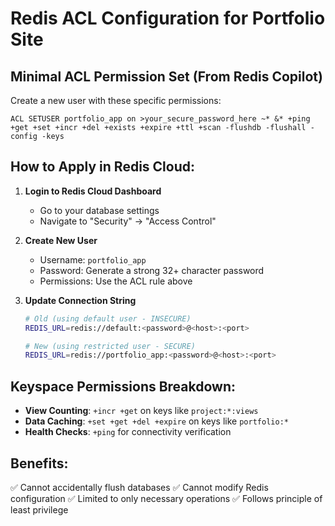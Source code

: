 # Redis ACL Configuration for Portfolio Site

## Minimal ACL Permission Set (From Redis Copilot)

Create a new user with these specific permissions:

```redis
ACL SETUSER portfolio_app on >your_secure_password_here ~* &* +ping +get +set +incr +del +exists +expire +ttl +scan -flushdb -flushall -config -keys
```

## How to Apply in Redis Cloud:

1. **Login to Redis Cloud Dashboard**
   - Go to your database settings
   - Navigate to "Security" → "Access Control"

2. **Create New User**
   - Username: `portfolio_app`
   - Password: Generate a strong 32+ character password
   - Permissions: Use the ACL rule above

3. **Update Connection String**
   ```bash
   # Old (using default user - INSECURE)
   REDIS_URL=redis://default:<password>@<host>:<port>
   
   # New (using restricted user - SECURE)
   REDIS_URL=redis://portfolio_app:<password>@<host>:<port>
   ```

## Keyspace Permissions Breakdown:

- **View Counting**: `+incr +get` on keys like `project:*:views`
- **Data Caching**: `+set +get +del +expire` on keys like `portfolio:*`
- **Health Checks**: `+ping` for connectivity verification

## Benefits:
✅ Cannot accidentally flush databases
✅ Cannot modify Redis configuration
✅ Limited to only necessary operations
✅ Follows principle of least privilege